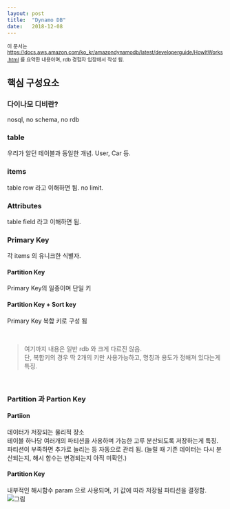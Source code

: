 ```yaml
---
layout: post
title:  "Dynamo DB"
date:   2018-12-08
---
```


<sub>이 문서는 https://docs.aws.amazon.com/ko_kr/amazondynamodb/latest/developerguide/HowItWorks.html 를 요약한 내용아며, rdb 경험자 입장에서 작성 됨.</sub>

## 핵심 구성요소

### 다이나모 디비란?
nosql, no schema, no rdb

### table
우리가 알던 테이블과 동일한 개념. User, Car 등.

### items
table row 라고 이해하면 됨. no limit.

### Attributes
table field 라고 이해하면 됨.

### Primary Key
각 items 의 유니크한 식별자.

#### Partition Key
Primary Key의 일종이며 단일 키

#### Partition Key + Sort key
Primary Key 복합 키로 구성 됨

<br />

> 여기까지 내용은 일반 rdb 와 크게 다르진 않음.  
> 단, 복합키의 경우 딱 2개의 키만 사용가능하고, 명칭과 용도가 정해져 있다는게 특징.

<br />

### Partition 과 Partion Key

#### Partiion
데이터가 저장되는 물리적 장소  
테이블 하나당 여러개의 파티션을 사용하며 가능한 고루 분산되도록 저장하는게 특징.  
파티션이 부족하면 추가로 늘리는 등 자동으로 관리 됨. (늘릴 때 기존 데이터는 다시 분산되는지, 해시 함수는 변경되는지 아직 미확인.)

#### Partition Key
내부적인 해시함수 param 으로 사용되며, 키 값에 따라 저장될 파티션을 결정함.
![그림](https://docs.aws.amazon.com/ko_kr/amazondynamodb/latest/developerguide/images/HowItWorksPartitionKey.png)
